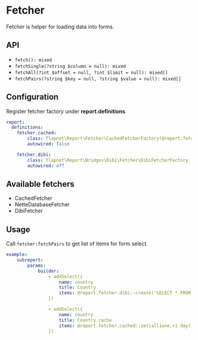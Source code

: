 # Fetcher

Fetcher is helper for loading data into forms.

## API

- `fetch(): mixed`
- `fetchSingle(?string $column = null): mixed`
- `fetchAll(?int $offset = null, ?int $limit = null): mixed[]`
- `fetchPairs(?string $key = null, ?string $value = null): mixed[]`

## Configuration

Register fetcher factory under **report.definitions**.

```yaml
report:
  definitions:
    fetcher.cached:
        class: Tlapnet\Report\Fetcher\CachedFetcherFactory(@report.fetcher.dibi)
        autowired: false

    fetcher.dibi:
        class: Tlapnet\Report\Bridges\Dibi\Fetcher\DibiFetcherFactory
        autowired: off
```

## Available fetchers

- CachedFetcher
- NetteDatabaseFetcher
- DibiFetcher

## Usage

Call `fetcher:fetchPairs` to get list of items for form select.

```yaml
example:
    subreport:
        params:
            builder:
                - addSelect({
                    name: country
                    title: Country
                    items: @report.fetcher.dibi::create('SELECT * FROM country')::fetchPairs('id', 'name')
                })

                - addSelect({
                    name: country
                    title: Country cache
                    items: @report.fetcher.cached::set(all1one,+1 day)::create('SELECT * FROM country')::fetchPairs('id', 'name')
                })
```
